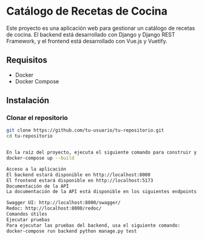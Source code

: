 # Catálogo de Recetas de Cocina

Este proyecto es una aplicación web para gestionar un catálogo de recetas de cocina. El backend está desarrollado con Django y Django REST Framework, y el frontend está desarrollado con Vue.js y Vuetify.

## Requisitos

- Docker
- Docker Compose

## Instalación

### Clonar el repositorio

```sh
git clone https://github.com/tu-usuario/tu-repositorio.git
cd tu-repositorio


En la raíz del proyecto, ejecuta el siguiente comando para construir y ejecutar los contenedores de Docker:
docker-compose up --build

Acceso a la aplicación
El backend estará disponible en http://localhost:8000
El frontend estará disponible en http://localhost:5173
Documentación de la API
La documentación de la API está disponible en los siguientes endpoints:

Swagger UI: http://localhost:8000/swagger/
Redoc: http://localhost:8000/redoc/
Comandos útiles
Ejecutar pruebas
Para ejecutar las pruebas del backend, usa el siguiente comando:
docker-compose run backend python manage.py test